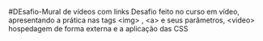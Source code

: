 #DEsafio-Mural de vídeos com links
Desafio feito no curso em vídeo, apresentando a prática nas tags &lt;img> , &lt;a> e seus parâmetros,  &lt;video> hospedagem de forma externa e a aplicação das CSS
